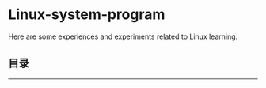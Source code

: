 # Linux-system-program
Here are some experiences and experiments related to Linux learning.

## 目录

---

